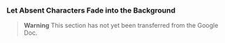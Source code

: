 ### Let Absent Characters Fade into the Background

> **Warning**
> This section has not yet been transferred from the Google Doc.
